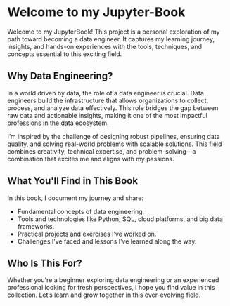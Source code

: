 # Welcome to my Jupyter-Book

Welcome to my JupyterBook! This project is a personal exploration of my path toward becoming a data engineer. It captures my learning journey, insights, and hands-on experiences with the tools, techniques, and concepts essential to this exciting field.

## Why Data Engineering?

In a world driven by data, the role of a data engineer is crucial. Data engineers build the infrastructure that allows organizations to collect, process, and analyze data effectively. This role bridges the gap between raw data and actionable insights, making it one of the most impactful professions in the data ecosystem.

I’m inspired by the challenge of designing robust pipelines, ensuring data quality, and solving real-world problems with scalable solutions. This field combines creativity, technical expertise, and problem-solving—a combination that excites me and aligns with my passions.

## What You'll Find in This Book

In this book, I document my journey and share:

- Fundamental concepts of data engineering.
- Tools and technologies like Python, SQL, cloud platforms, and big data frameworks.
- Practical projects and exercises I’ve worked on.
- Challenges I’ve faced and lessons I’ve learned along the way.

## Who Is This For?

Whether you're a beginner exploring data engineering or an experienced professional looking for fresh perspectives, I hope you find value in this collection. Let’s learn and grow together in this ever-evolving field.
```{tableofcontents}
```

